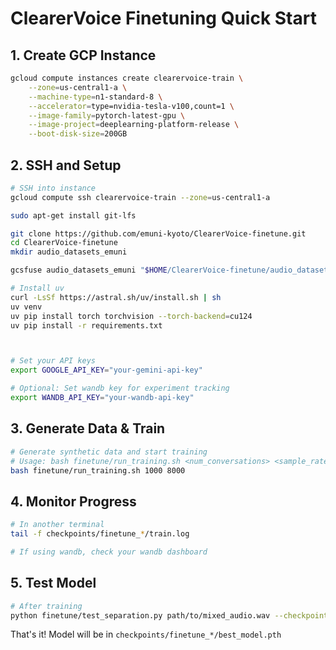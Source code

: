 # ClearerVoice Finetuning Quick Start

## 1. Create GCP Instance
```bash
gcloud compute instances create clearervoice-train \
    --zone=us-central1-a \
    --machine-type=n1-standard-8 \
    --accelerator=type=nvidia-tesla-v100,count=1 \
    --image-family=pytorch-latest-gpu \
    --image-project=deeplearning-platform-release \
    --boot-disk-size=200GB
```

## 2. SSH and Setup
```bash
# SSH into instance
gcloud compute ssh clearervoice-train --zone=us-central1-a

sudo apt-get install git-lfs

git clone https://github.com/emuni-kyoto/ClearerVoice-finetune.git
cd ClearerVoice-finetune
mkdir audio_datasets_emuni

gcsfuse audio_datasets_emuni "$HOME/ClearerVoice-finetune/audio_datasets_emuni"

# Install uv
curl -LsSf https://astral.sh/uv/install.sh | sh
uv venv
uv pip install torch torchvision --torch-backend=cu124
uv pip install -r requirements.txt



# Set your API keys
export GOOGLE_API_KEY="your-gemini-api-key"

# Optional: Set wandb key for experiment tracking
export WANDB_API_KEY="your-wandb-api-key"
```

## 3. Generate Data & Train
```bash
# Generate synthetic data and start training
# Usage: bash finetune/run_training.sh <num_conversations> <sample_rate>
bash finetune/run_training.sh 1000 8000
```

## 4. Monitor Progress
```bash
# In another terminal
tail -f checkpoints/finetune_*/train.log

# If using wandb, check your wandb dashboard
```

## 5. Test Model
```bash
# After training
python finetune/test_separation.py path/to/mixed_audio.wav --checkpoint checkpoints/finetune_*/best_model.pth
```

That's it! Model will be in `checkpoints/finetune_*/best_model.pth`